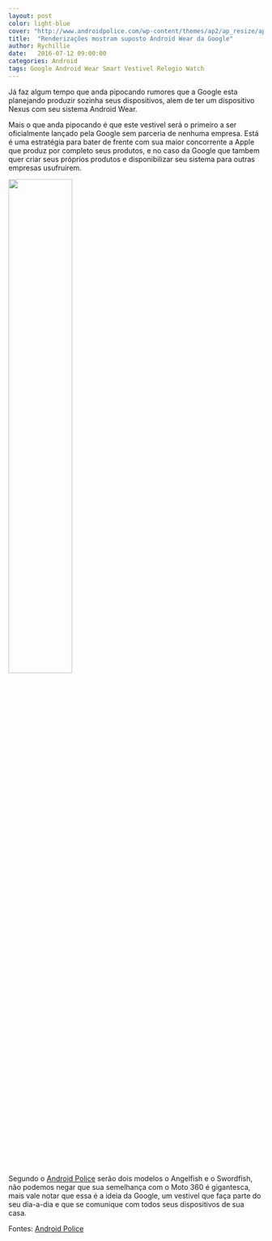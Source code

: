 ```yaml
---
layout: post
color: light-blue
cover: "http://www.androidpolice.com/wp-content/themes/ap2/ap_resize/ap_resize.php?src=https%3A%2F%2Fwww.androidpolice.com%2Fwp-content%2Fuploads%2F2016%2F07%2Fnexus2cee_gems2_thumb.png&w=728"
title:  "Renderizações mostram suposto Android Wear da Google"
author: Rychillie
date:   2016-07-12 09:00:00
categories: Android
tags: Google Android Wear Smart Vestivel Relogio Watch
---
```

Já faz algum tempo que anda pipocando rumores que a Google esta planejando produzir sozinha seus dispositivos, alem de ter um dispositivo Nexus com seu sistema Android Wear.

Mais o que anda pipocando é que este vestivel será o primeiro a ser oficialmente lançado pela Google sem parceria de nenhuma empresa. Está é uma estratégia para bater de frente com sua maior concorrente a Apple que produz por completo seus produtos, e no caso da Google que tambem quer criar seus próprios produtos e disponibilizar seu sistema para outras empresas usufruirem.

<img src="https://www.androidpolice.com/wp-content/uploads/2016/07/nexus2cee_gems2_thumb-1.png" align="middle" width="50%">

Segundo o <a href="http://www.androidpolice.com/2016/07/11/exclusive-these-could-be-googles-upcoming-android-wear-smartwatches/">Android Police</a> serão dois modelos o Angelfish e o Swordfish, não podemos negar que sua semelhança com o Moto 360 é gigantesca, mais vale notar que essa é a ideia da Google, um vestivel que faça parte do seu dia-a-dia e que se comunique com todos seus dispositivos de sua casa.

Fontes: <a href="http://www.androidpolice.com/2016/07/11/exclusive-these-could-be-googles-upcoming-android-wear-smartwatches/">Android Police</a>

<script async src="//pagead2.googlesyndication.com/pagead/js/adsbygoogle.js"></script>
<!-- Final_texto_okgnow -->
<ins class="adsbygoogle"
     style="display:block"
     data-ad-client="ca-pub-7837358846130941"
     data-ad-slot="9265933715"
     data-ad-format="auto"></ins>
<script>
(adsbygoogle = window.adsbygoogle || []).push({});
</script>
